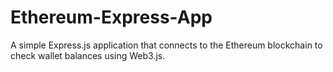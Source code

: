 # Ethereum-Express-App
A simple Express.js application that connects to the Ethereum blockchain to check wallet balances using Web3.js.
